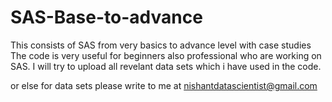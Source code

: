 # SAS-Base-to-advance
This consists of SAS from very basics to advance level with case studies
The code is very useful for beginners also professional who are working on SAS.
I will try to upload all revelant data sets which i have used in the code.

or else for data sets please  write to me at nishantdatascientist@gmail.com

